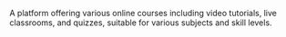 A platform offering various online courses including video tutorials, live classrooms, and quizzes, suitable for various subjects and skill levels.